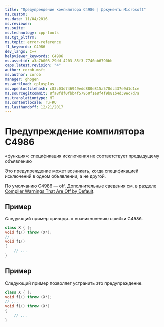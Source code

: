 ```yaml
---
title: "Предупреждение компилятора C4986 | Документы Microsoft"
ms.custom: 
ms.date: 11/04/2016
ms.reviewer: 
ms.suite: 
ms.technology: cpp-tools
ms.tgt_pltfrm: 
ms.topic: error-reference
f1_keywords: C4986
dev_langs: C++
helpviewer_keywords: C4986
ms.assetid: a3a7b008-29dd-4203-85f3-7740ab6790bb
caps.latest.revision: "4"
author: corob-msft
ms.author: corob
manager: ghogen
ms.workload: cplusplus
ms.openlocfilehash: c83c03d746949edd880e815a578dc437e9d1d1ce
ms.sourcegitcommit: 8fa8fdf0fbb4f57950f1e8f4f9b81b4d39ec7d7a
ms.translationtype: MT
ms.contentlocale: ru-RU
ms.lasthandoff: 12/21/2017
---
```

# <a name="compiler-warning-c4986"></a>Предупреждение компилятора C4986
«функция»: спецификация исключения не соответствует предыдущему объявлению  
  
 Это предупреждение может возникать, когда спецификацией исключений в одном объявлении, а не другой.  
  
 По умолчанию C4986 — off. Дополнительные сведения см. в разделе [Compiler Warnings That Are Off by Default](../../preprocessor/compiler-warnings-that-are-off-by-default.md).  
  
## <a name="example"></a>Пример  
 Следующий пример приводит к возникновению ошибки C4986.  
  
```cpp  
class X { };  
void f1() throw (X*);  
// ...  
void f1()  
{  
    // ...  
}    
```  
  
## <a name="example"></a>Пример  
 Следующий пример позволяет устранить это предупреждение.  
  
```cpp  
class X { };  
void f1() throw (X*);  
// ...  
void f1() throw (X*)  
{  
    // ...  
}    
```